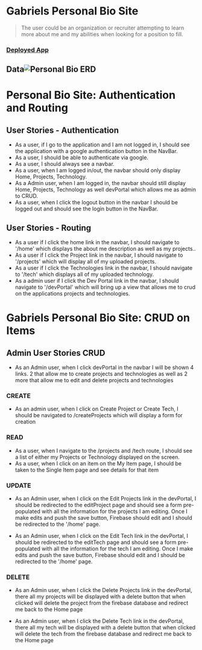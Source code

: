 # Gabriels Personal Bio Site


> The user could be an organization or recruiter attempting to learn more about me and my abilities when looking for a position to fill.

### [Deployed App](https://gabriel-smith-bio-site.netlify.app)

## Data![Personal Bio ERD](https://user-images.githubusercontent.com/86996271/143664252-846cafe2-59b4-4977-9261-923189e26490.png)

# Personal Bio Site: Authentication and Routing

## User Stories - Authentication

* As a user, if I go to the application and I am not logged in, I should see the application with a google authentication button in the NavBar.
* As a user, I should be able to authenticate via google.
* As a user, I should always see a navbar.
* As a user, when I am logged in/out, the navbar should only display Home, Projects, Technology.
* As a Admin user, when I am logged in, the navbar should still display Home, Projects, Technology as well devPortal which allows me as admin to CRUD.
* As a user, when I click the logout button in the navbar I should be logged out and should see the login button in the NavBar.

## User Stories - Routing
* As a user if I click the home link in the navbar, I should navigate to '/home' which displays the about me description as well as my projects..
* As a user if I click the Project link in the navbar, I should navigate to '/projects'  which will display all of my uploaded projects.
* As a user if I click the Technologies link in the navbar, I should navigate to '/tech'  which displays all of my uploaded technology.
* As a admin user if I click the Dev Portal link in the navbar, I should navigate to '/devPortal' which will bring up a view that allows me to crud on the applications projects and technologies.


# Gabriels Personal Bio Site: CRUD on Items

## Admin User Stories CRUD
* As an Admin user, when I click devPortal in the navbar I will be shown 4 links. 2 that allow me to create projects and technologies as well as 2 more that allow me to edit and delete projects and technologies

### CREATE
* As an admin user, when I click on Create Project or Create Tech, I should be navigated to /createProjects which will display a form for creation

### READ
* As a user, when I navigate to the /projects and /tech route, I should see a list of either my Projects or Technology displayed on the screen.
* As a user, when I click on an item on the My Item page, I should be taken to the Single Item page and see details for that item

### UPDATE
* As an Admin user, when I click on the Edit Projects link in the devPortal, I should be redirected to the editProject page and should see a form pre-populated with all the information for the projects I am editing.  Once I make edits and push the save button, Firebase should edit and I should be redirected to the '/home' page.

* As an Admin user, when I click on the Edit Tech link in the devPortal, I should be redirected to the editTech page and should see a form pre-populated with all the information for the tech I am editing.  Once I make edits and push the save button, Firebase should edit and I should be redirected to the '/home' page.

### DELETE
* As an Admin user, when I click the Delete Projects link in the devPortal, there all my projects will be displayed with a delete button that when clicked will delete the project from the firebase database and redirect me back to the Home page

* As an Admin user, when I click the Delete Tech link in the devPortal, there all my tech will be displayed with a delete button that when clicked will delete the tech from the firebase database and redirect me back to the Home page
